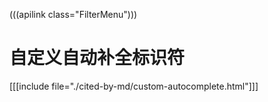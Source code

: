 (((apilink class="FilterMenu")))

# 自定义自动补全标识符

[[[include file="./cited-by-md/custom-autocomplete.html"]]]